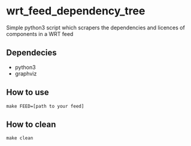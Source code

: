 # wrt_feed_dependency_tree
Simple python3 script which scrapers the dependencies and licences of components in a WRT feed 

## Dependecies

* python3
* graphviz

## How to use

```
make FEED=[path to your feed]
```

## How to clean

```
make clean
```
